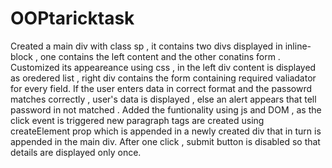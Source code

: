 # OOPtaricktask

Created a main div with class sp , it contains two divs displayed in inline-block , one contains the left content and the other conatins form .
Customized its appeareance using css , in the left div content is displayed as oredered list , right div contains the form containing required valiadator for every field.
If the user enters data in correct format and the passowrd matches correctly , user's data is displayed , else an alert appears that tell password in not matched .
Added the funtionality using js and DOM , as the click event is triggered new paragraph tags are created using createElement prop which is appended in a newly created div 
that in turn is appended in the main div.
After one click , submit button is disabled so that details are displayed only once.
